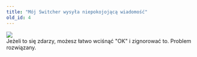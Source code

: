 ```yaml
---
title: "Mój Switcher wysyła niepokojojącą wiadomość"
old_id: 4
---
```

<img src="https://media.discordapp.net/attachments/402195037259169805/479766142802460713/unknown.png"></img>
<br>
Jeżeli to się zdarzy, możesz łatwo wciśnąć "OK" i zignorować to. Problem rozwiązany.
